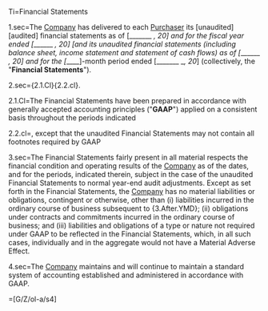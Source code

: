 Ti=Financial Statements

1.sec=The <a href='#Def.Company.sec' class='definedterm'>Company</a> has delivered to each <a href='#Def.Purchaser.sec' class='definedterm'>Purchaser</a> its [unaudited] [audited] financial statements as of [_______ __, 20_] and for the fiscal year ended [_______ __, 20_] [and its unaudited financial statements (including balance sheet, income statement and statement of cash flows) as of [_______ __, 20_] and for the [_____]-month period ended [_______ __, 20_] (collectively, the "<strong>Financial Statements</strong>").

2.sec={2.1.Cl}{2.2.cl}. 

2.1.Cl=The Financial Statements have been prepared in accordance with generally accepted accounting principles ("<strong>GAAP</strong>") applied on a consistent basis throughout the periods indicated

2.2.cl=, except that the unaudited Financial Statements may not contain all footnotes required by GAAP

3.sec=The Financial Statements fairly present in all material respects the financial condition and operating results of the <a href='#Def.Company.sec' class='definedterm'>Company</a> as of the dates, and for the periods, indicated therein, subject in the case of the unaudited Financial Statements to normal year-end audit adjustments. Except as set forth in the Financial Statements, the <a href='#Def.Company.sec' class='definedterm'>Company</a> has no material liabilities or obligations, contingent or otherwise, other than (i) liabilities incurred in the ordinary course of business subsequent to {3.After.YMD}; (ii) obligations under contracts and commitments incurred in the ordinary course of business; and (iii) liabilities and obligations of a type or nature not required under GAAP to be reflected in the Financial Statements, which, in all such cases, individually and in the aggregate would not have a Material Adverse Effect.

4.sec=The <a href='#Def.Company.sec' class='definedterm'>Company</a> maintains and will continue to maintain a standard system of accounting established and administered in accordance with GAAP.

=[G/Z/ol-a/s4]
